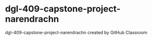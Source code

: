# dgl-409-capstone-project-narendrachn
dgl-409-capstone-project-narendrachn created by GitHub Classroom
